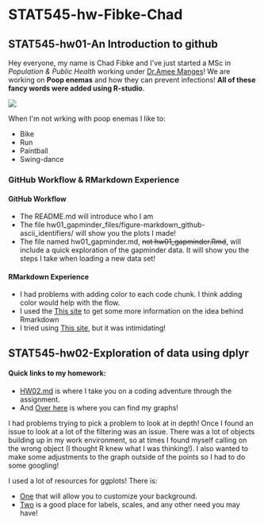 # STAT545-hw-Fibke-Chad


## STAT545-hw01-An Introduction to github

Hey everyone, my name is Chad Fibke and I've just started a MSc in *Population & Public Health* working under [Dr.Amee Manges](http://spph.ubc.ca/person/amee-manges/)! We are working on **Poop enemas** and how they can prevent infections! **All of these fancy words were added using R-studio**. 

![](https://github.com/googlei18n/noto-emoji/blob/f2a4f72/svg/emoji_u1f4a9.svg)

When I'm not wrking with poop enemas I like to:
  + Bike
  + Run
  + Paintball
  + Swing-dance 
  
### GitHub Workflow & RMarkdown Experience 

#### GitHub Workflow
  + The README.md will introduce who I am 
  + The file hw01_gapminder_files/figure-markdown_github-ascii_identifiers/ will show you the plots I made!
  + The file named hw01_gapminder.md, ~~not hw01_gapminder.Rmd~~, will include a quick exploration of the gapminder data. It will show you the steps I take when loading a new data set! 
  
  
#### RMarkdown Experience 
  + I had problems with adding color to each code chunk. I think adding color would help with the flow.
  + I used the [This site](http://rmarkdown.rstudio.com/lesson-1.html) to get some more information on the idea behind Rmarkdown
  + I tried using [This site](https://yihui.name/knitr/options/), but it was intimidating!

## STAT545-hw02-Exploration of data using dplyr


#### Quick links to my homework:

+ [HW02.md](https://github.com/ChadFibke/STAT545-hw02-Fibke-Chad/blob/master/hw02.md) is where I take you on a coding adventure through the assignment.
+ And [Over here](https://github.com/ChadFibke/STAT545-hw02-Fibke-Chad/tree/master/hw02_files/figure-markdown_github-ascii_identifiers) is where you can find my graphs!

I had problems trying to pick a problem to look at in depth! Once I found an issue to look at a lot of the filtering was an issue. There was a lot of objects building up in my work environment, so at times I found myself calling on the wrong object (I thought R knew what I was thinking!). I also wanted to make some adjustments to the graph outside of the points so I had to do some googling! 

I used a lot of resources for ggplots! There is:

+ [One](http://www.sthda.com/english/wiki/ggplot2-themes-and-background-colors-the-3-elements) that will allow you to customize your background.
+ [Two](http://ggplot2.tidyverse.org/reference/index.html) is a good place for labels, scales, and any other need you may have!

